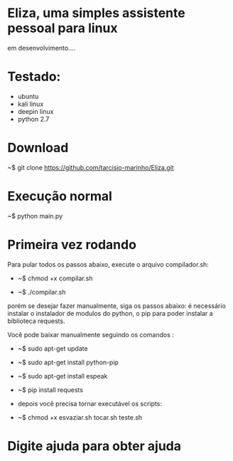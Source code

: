 # Eliza, uma simples assistente pessoal para linux 
em desenvolvimento....

# Testado:
- ubuntu
- kali linux
- deepin linux
- python 2.7

# Download
~$ git clone https://github.com/tarcisio-marinho/Eliza.git

# Execução normal
~$ python main.py

# Primeira vez rodando
Para pular todos os passos abaixo, execute o arquivo compilador.sh:

 - ~$ chmod +x compilar.sh

 - ~$ ./compilar.sh

porém se desejar fazer manualmente, siga os passos abaixo:
é necessário instalar o instalador de modulos do python, o pip para poder instalar a biblioteca requests.

Você pode baixar manualmente seguindo os comandos :

- ~$ sudo apt-get update 

- ~$ sudo apt-get install python-pip

- ~$ sudo apt-get install espeak

- ~$ pip install requests

- depois você precisa tornar executável os scripts:

- ~$ chmod +x esvaziar.sh tocar.sh teste.sh



# Digite ajuda para obter ajuda
